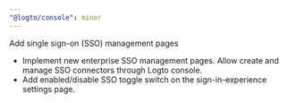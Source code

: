 ```yaml
---
"@logto/console": minor
---
```


Add single sign-on (SSO) management pages

- Implement new enterprise SSO management pages. Allow create and manage SSO connectors through Logto console.
- Add enabled/disable SSO toggle switch on the sign-in-experience settings page.

